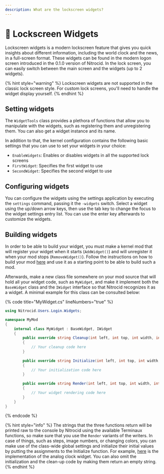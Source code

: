 ```yaml
---
description: What are the lockscreen widgets?
---
```


# 📅 Lockscreen Widgets

Lockscreen widgets is a modern lockscreen feature that gives you quick insights about different information, including the world clock and the news, in a full-screen format. These widgets can be found in the modern logon screen introduced in the 0.1.0 version of Nitrocid. In the lock screen, you can easily switch between the main screen and the widgets (up to 2 widgets).

{% hint style="warning" %}
Lockscreen widgets are not supported in the classic lock screen style. For custom lock screens, you'll need to handle the widget display yourself.
{% endhint %}

## Setting widgets

The `WidgetTools` class provides a plethora of functions that allow you to manipulate with the widgets, such as registering them and unregistering them. You can also get a widget instance and its name.

In addition to that, the kernel configuration contains the following basic settings that you can use to set your widgets in your choice:

* `EnableWidgets`: Enables or disables widgets in all the supported lock screens
* `FirstWidget`: Specifies the first widget to use
* `SecondWidget`: Specifies the second widget to use

## Configuring widgets

You can configure the widgets using the settings application by executing the `settings` command, passing it the `-widgets` switch. Select a widget using the up/down arrow keys, then use the tab key to change the focus to the widget settings entry list. You can use the enter key afterwards to customize the widgets.

## Building widgets

In order to be able to build your widget, you must make a kernel mod that will register your widget when it starts (`AddWidget()`) and will unregister it when your mod stops (`RemoveWidget()`). Follow the instructions on how to build your mod [here](../../advanced-and-power-users/kernel-modifications/your-mod.md) and use it as a starting point to be able to build such a mod.

Afterwards, make a new class file somewhere on your mod source that will hold all your widget code, such as `MyWidget`, and make it implement both the `BaseWidget` class and the `IWidget` interface so that Nitrocid recognizes it as a widget. A minimal example for this class can be consulted below:

{% code title="MyWidget.cs" lineNumbers="true" %}
```csharp
using Nitrocid.Users.Login.Widgets;

namespace MyMod
{
    internal class MyWidget : BaseWidget, IWidget
    {
        public override string Cleanup(int left, int top, int width, int height)
        {
            // Your cleanup code here
        }
        
        public override string Initialize(int left, int top, int width, int height)
        {
            // Your initialization code here
        }
        
        public override string Render(int left, int top, int width, int height)
        {
            // Your widget rendering code here
        }
    }
}
```
{% endcode %}

{% hint style="info" %}
The strings that the three functions return will be printed raw to the console by Nitrocid using the available Terminaux functions, so make sure that you use the `Render` variants of the writers. In case of things, such as steps, image numbers, or changing colors, you can make use of the class-wide global settings and initialize their initial values by putting the assignments to the Initialize function. For example, [here](https://github.com/Aptivi/NitrocidKS/blob/main/public/Nitrocid/Users/Login/Widgets/Implementations/AnalogClock.cs) is the implementation of the analog clock widget. You can also omit the initialization and the clean-up code by making them return an empty string.
{% endhint %}
